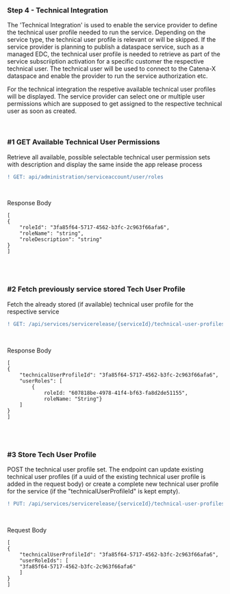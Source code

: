 ### Step 4 - Technical Integration

The 'Technical Integration' is used to enable the service provider to define the technical user profile needed to run the service. Depending on the service type, the technical user profile is relevant or will be skipped.
If the service provider is planning to publish a dataspace service, such as a managed EDC, the technical user profile is needed to retrieve as part of the service subscriiption activation for a specific customer the respective technical user. The technical user will be used to connect to the Catena-X dataspace and enable the provider to run the service authorization etc.

For the technical integration the respetive available technical user profiles will be displayed.
The service provider can select one or multiple user permissions which are supposed to get assigned to the respective technical user as soon as created.

<br>

### #1 GET Available Technical User Permissions

Retrieve all available, possible selectable technical user permission sets with description and display the same inside the app release process

```diff
! GET: api/administration/serviceaccount/user/roles
```

<br>

Response Body

    [
    {
        "roleId": "3fa85f64-5717-4562-b3fc-2c963f66afa6",
        "roleName": "string",
        "roleDescription": "string"
    }
    ]

<br>
<br>

### #2 Fetch previously service stored Tech User Profile

Fetch the already stored (if available) technical user profile for the respective service

```diff
! GET: /api/services/servicerelease/{serviceId}/technical-user-profiles
```

<br>

Response Body

    [
    {
        "technicalUserProfileId": "3fa85f64-5717-4562-b3fc-2c963f66afa6",
        "userRoles": [
            {
                roleId: "607818be-4978-41f4-bf63-fa8d2de51155",
                roleName: "String"}
        ]
    }
    ]

<br>
<br>

### #3 Store Tech User Profile

POST the technical user profile set. The endpoint can update existing technical user profiles (if a uuid of the existing technical user profile is added in the request body) or create a complete new technical user profile for the service (if the "technicalUserProfileId" is kept empty).

```diff
! PUT: /api/services/servicerelease/{serviceId}/technical-user-profiles
```

<br>

Request Body

    [
    {
        "technicalUserProfileId": "3fa85f64-5717-4562-b3fc-2c963f66afa6",
        "userRoleIds": [
        "3fa85f64-5717-4562-b3fc-2c963f66afa6"
        ]
    }
    ]

<br>
<br>
